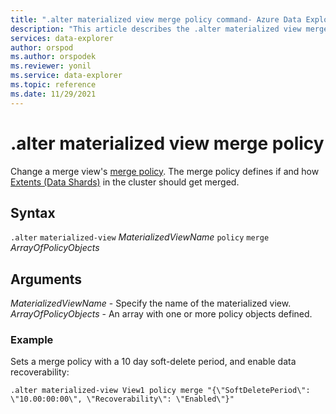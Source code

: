 ```yaml
---
title: ".alter materialized view merge policy command- Azure Data Explorer"
description: "This article describes the .alter materialized view merge policy command in Azure Data Explorer."
services: data-explorer
author: orspod
ms.author: orspodek
ms.reviewer: yonil
ms.service: data-explorer
ms.topic: reference
ms.date: 11/29/2021
---
```

# .alter materialized view merge policy

Change a merge view's [merge policy](mergepolicy.md). The merge policy defines if and how [Extents (Data Shards)](../management/extents-overview.md) in the cluster should get merged.

## Syntax

`.alter` `materialized-view` *MaterializedViewName* `policy` `merge` *ArrayOfPolicyObjects*

## Arguments

*MaterializedViewName* - Specify the name of the materialized view.
*ArrayOfPolicyObjects* - An array with one or more policy objects defined.

### Example

Sets a merge policy with a 10 day soft-delete period, and enable data recoverability:

```kusto
.alter materialized-view View1 policy merge "{\"SoftDeletePeriod\": \"10.00:00:00\", \"Recoverability\": \"Enabled\"}"
```
